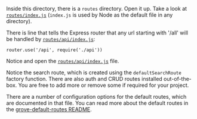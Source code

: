 Inside this directory, there is a `routes` directory. Open it up. Take a look at [`routes/index.js`](routes/index.js) (`index.js` is used by Node as the default file in any directory).

There is line that tells the Express router that any url starting with '/all' will be handled by [`routes/api/index.js`](routes/api/index.js):

    router.use('/api', require('./api'))

Notice and open the [`routes/api/index.js`](routes/api/index.js) file.

Notice the search route, which is created using the `defaultSearchRoute` factory function. There are also auth and CRUD routes installed out-of-the-box. You are free to add more or remove some if required for your project.

There are a number of configuration options for the default routes, which are documented in that file. You can read more about the default routes in the [grove-default-routes README](grove-default-routes/README.markdown).
